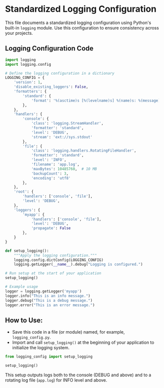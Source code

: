 # Standardized Logging Configuration

This file documents a standardized logging configuration using Python's built-in `logging` module. Use this configuration to ensure consistency across your projects.

## Logging Configuration Code

```python
import logging
import logging.config

# Define the logging configuration in a dictionary
LOGGING_CONFIG = {
    'version': 1,
    'disable_existing_loggers': False,
    'formatters': {
        'standard': {
            'format': '%(asctime)s [%(levelname)s] %(name)s: %(message)s'
        },
    },
    'handlers': {
        'console': {
            'class': 'logging.StreamHandler',
            'formatter': 'standard',
            'level': 'DEBUG',
            'stream': 'ext://sys.stdout'
        },
        'file': {
            'class': 'logging.handlers.RotatingFileHandler',
            'formatter': 'standard',
            'level': 'INFO',
            'filename': 'app.log',
            'maxBytes': 10485760,  # 10 MB
            'backupCount': 3,
            'encoding': 'utf8'
        },
    },
    'root': {
        'handlers': ['console', 'file'],
        'level': 'DEBUG',
    },
    'loggers': {
        'myapp': {
            'handlers': ['console', 'file'],
            'level': 'DEBUG',
            'propagate': False
        },
    }
}

def setup_logging():
    """Apply the logging configuration."""
    logging.config.dictConfig(LOGGING_CONFIG)
    logging.getLogger(__name__).debug("Logging is configured.")

# Run setup at the start of your application
setup_logging()

# Example usage
logger = logging.getLogger('myapp')
logger.info("This is an info message.")
logger.debug("This is a debug message.")
logger.error("This is an error message.")

```

## How to Use:

- Save this code in a file (or module) named, for example, `logging_config.py`.
- Import and call `setup_logging()` at the beginning of your application to initialize the logging system.

```python
from logging_config import setup_logging

setup_logging()

```

This setup outputs logs both to the console (DEBUG and above) and to a rotating log file (`app.log`) for INFO level and above.